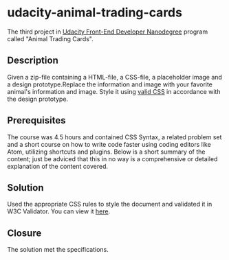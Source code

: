 # udacity-animal-trading-cards
The third project in [Udacity Front-End Developer Nanodegree](https://www.udacity.com/course/front-end-web-developer-nanodegree--nd001) program called "Animal Trading Cards".

## Description
Given a zip-file containing a HTML-file, a CSS-file, a placeholder image and a design prototype.Replace the information and image with your favorite animal's information and image. Style it using [valid CSS](https://jigsaw.w3.org/css-validator/) in accordance with the design prototype. 

## Prerequisites
The course was 4.5 hours and contained CSS Syntax, a related problem set and a short course on how to write code faster using coding editors like Atom, utilizing shortcuts and plugins. Below is a short summary of the content; just be adviced that this in no way is a comprehensive or detailed explanation of the content covered.

## Solution
Used the appropriate CSS rules to style the document and validated it in W3C Validator. You can view it [here](https://gjarnling.github.io/udacity-animal-trading-cards/).

## Closure
The solution met the specifications.
